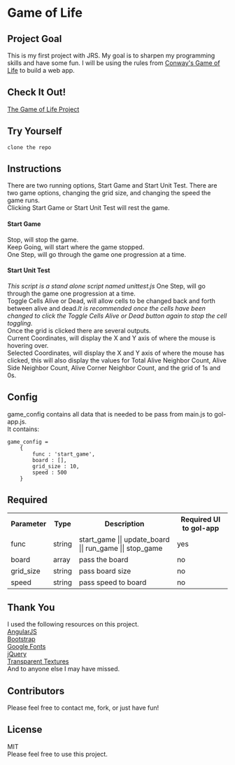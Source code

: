 # Game of Life

## Project Goal
This is my first project with JRS.  My goal is to sharpen my programming skills and have some fun.  I will be using the rules from <a href="https://en.wikipedia.org/wiki/Conway%27s_Game_of_Life">Conway's Game of Life</a> to build a web app.

## Check It Out!
<a href="http://peteplays.github.io/index.html">The Game of Life Project</a>

## Try Yourself
```
clone the repo
```

## Instructions
There are two running options, Start Game and Start Unit Test. There are two game options, changing the grid size, and changing the speed the game runs.<br>
Clicking Start Game or Start Unit Test will rest the game.<br>
#### Start Game
Stop, will stop the game.<br>
Keep Going, will start where the game stopped.<br>
One Step, will go through the game one progression at a time.<br>
#### Start Unit Test
<i>This script is a stand alone script named unittest.js</i>
One Step, will go through the game one progression at a time.<br>
Toggle Cells Alive or Dead, will allow cells to be changed back and forth between alive and dead.<i>It is recommended once the cells have been changed to click the Toggle Cells Alive or Dead button again to stop the cell toggling.</i><br>
Once the grid is clicked there are several outputs.<br>
Current Coordinates, will display the X and Y axis of where the mouse is hovering over.<br>
Selected Coordinates, will display the X and Y axis of where the mouse has clicked, this will also display the values for Total Alive Neighbor Count, Alive Side Neighbor Count, Alive Corner Neighbor Count, and the grid of 1s and 0s.<br>

## Config
game_config contains all data that is needed to be pass from main.js to gol-app.js.<br>
It contains:<br>
```
game_config = 
	{
		func : 'start_game',
		board : [],
		grid_size : 10,
		speed : 500
	}
```		

## Required
<table>
	<tr>
		<th>Parameter</th>
		<th>Type</th>
		<th>Description</th>
		<th>Required UI to gol-app</th>
	</tr>
	<tr>
		<td>func</td>
		<td>string</td>
		<td>start_game || update_board || run_game || stop_game</td>
		<td>yes</td>
	</tr>
	<tr>
		<td>board</td>
		<td>array</td>
		<td>pass the board</td>
		<td>no</td>
	</tr>
	<tr>
		<td>grid_size</td>
		<td>string</td>
		<td>pass board size</td>
		<td>no</td>
	</tr>
	<tr>
		<td>speed</td>
		<td>string</td>
		<td>pass speed to board</td>
		<td>no</td>
	</tr>
</table>

## Thank You
I used the following resources on this project.<br>
<a href="https://angularjs.org/">AngularJS</a><br>
<a href="http://getbootstrap.com/">Bootstrap</a><br>
<a href="https://www.google.com/fonts">Google Fonts</a><br>
<a href="https://jquery.com/">jQuery</a><br>
<a href="http://www.transparenttextures.com/">Transparent Textures</a><br>
And to anyone else I may have missed.<br>

## Contributors
Please feel free to contact me, fork, or just have fun!

## License
MIT<br>
Please feel free to use this project.
